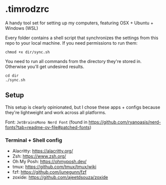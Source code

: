 # .timrodzrc

A handy tool set for setting up my computers, featuring OSX + Ubuntu + Windows (WSL)

Every folder contains a shell script that synchronizes the settings from this repo to your local machine. If you need permissions to run them:

```shell
chmod +x dir/sync.sh
```

You need to run all commands from the directory they're stored in. Otherwise you'll get undesired results.

```shell
cd dir
./sync.sh
```

## Setup

This setup is clearly opinionated, but I chose these apps + configs because they're lightweight and work across all platforms.

Font: `JetBrainsMono Nerd Font` (found in https://github.com/ryanoasis/nerd-fonts?tab=readme-ov-file#patched-fonts)

### Terminal + Shell config

- Alacritty: https://alacritty.org/
- Zsh: https://www.zsh.org/
- Oh My Posh: https://ohmyposh.dev/
- tmux: https://github.com/tmux/tmux/wiki
- fzf: https://github.com/junegunn/fzf
- zoxide: https://github.com/ajeetdsouza/zoxide

